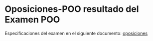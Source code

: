 # Oposiciones-POO resultado del Examen POO

Especificaciones del examen en el siguiente documento: [oposiciones](SIMULACIONDAW3-2.pdf)